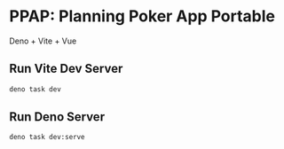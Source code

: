 # PPAP: Planning Poker App Portable

Deno + Vite + Vue

## Run Vite Dev Server

```sh
deno task dev
```

## Run Deno Server

```sh
deno task dev:serve
```
